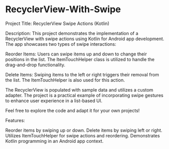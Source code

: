 # RecyclerView-With-Swipe
Project Title: RecyclerView Swipe Actions (Kotlin)

Description:
This project demonstrates the implementation of a RecyclerView with swipe actions using Kotlin for Android app development. The app showcases two types of swipe interactions:

Reorder Items: Users can swipe items up and down to change their positions in the list. The ItemTouchHelper class is utilized to handle the drag-and-drop functionality.

Delete Items: Swiping items to the left or right triggers their removal from the list. The ItemTouchHelper is also used for this action.

The RecyclerView is populated with sample data and utilizes a custom adapter. The project is a practical example of incorporating swipe gestures to enhance user experience in a list-based UI.

Feel free to explore the code and adapt it for your own projects!

Features:

Reorder items by swiping up or down.
Delete items by swiping left or right.
Utilizes ItemTouchHelper for swipe actions and reordering.
Demonstrates Kotlin programming in an Android app context.
